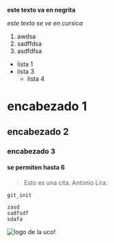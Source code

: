 **este texto va en negrita**

*este texto se ve en cursica*

1. awdsa
2. sadffdsa
3. asdfdfsa

* lista 1
* lista 3
  * lista 4

# encabezado 1
## encabezado 2
### encabezado 3
#### se permiten hasta 6

> Esto es una cita. Antonio Lira.

`git_init`

```
zasd
sadfsdf
sdafa
```

![logo de la uco](https://www.google.com/search?q=logo+uco&client=firefox-b-ab&tbm=isch&source=iu&ictx=1&fir=MFaYRzD_6QJw7M%253A%252CKheFhMl-lgfx6M%252C_&usg=AI4_-kSW4aNUm4III3ugzlOFiycan-HrdA&sa=X&ved=2ahUKEwjVv6ODmNjdAhVBgxoKHVVoAJQQ9QEwAXoECAYQBg#imgrc=MFaYRzD_6QJw7M:)!
